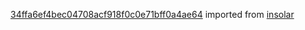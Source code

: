 [34ffa6ef4bec04708acf918f0c0e71bff0a4ae64](https://github.com/insolar/insolar/commit/34ffa6ef4bec04708acf918f0c0e71bff0a4ae64) imported from [insolar](https://github.com/insolar/insolar)
